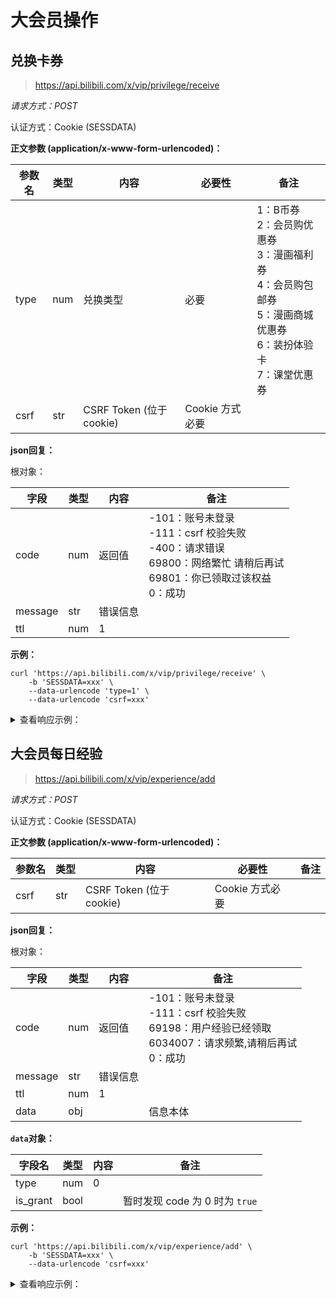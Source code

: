 # 大会员操作

## 兑换卡券

> https://api.bilibili.com/x/vip/privilege/receive

*请求方式：POST*

认证方式：Cookie (SESSDATA)

**正文参数 (application/x-www-form-urlencoded)：**

| 参数名  | 类型  | 内容                    | 必要性         | 备注                                                                                   |
|------|-----|-----------------------|-------------|--------------------------------------------------------------------------------------|
| type | num | 兑换类型                  | 必要          | 1：B币券<br />2：会员购优惠券<br />3：漫画福利券<br />4：会员购包邮券<br/>5：漫画商城优惠券<br/>6：装扮体验卡<br/>7：课堂优惠券 |
| csrf | str | CSRF Token (位于cookie) | Cookie 方式必要 |                                                                                      |

**json回复：**

根对象：

| 字段      | 类型  | 内容   | 备注                                                                                                |
|---------|-----|------|---------------------------------------------------------------------------------------------------|
| code    | num | 返回值  | -101：账号未登录<br />-111：csrf 校验失败<br />-400：请求错误<br />69800：网络繁忙 请稍后再试<br />69801：你已领取过该权益<br />0：成功 |
| message | str | 错误信息 |                                                                                                   |
| ttl     | num | 1    |                                                                                                   |

**示例：**

```shell
curl 'https://api.bilibili.com/x/vip/privilege/receive' \
	-b 'SESSDATA=xxx' \
	--data-urlencode 'type=1' \
	--data-urlencode 'csrf=xxx'
```

<details>
<summary>查看响应示例：</summary>

```json
{
  "code": 0,
  "message": "0",
  "ttl": 1
}
```

</details>

## 大会员每日经验

> https://api.bilibili.com/x/vip/experience/add

*请求方式：POST*

认证方式：Cookie (SESSDATA)

**正文参数 (application/x-www-form-urlencoded)：**

| 参数名  | 类型  | 内容                    | 必要性         | 备注                                                                                   |
|------|-----|-----------------------|-------------|--------------------------------------------------------------------------------------|
| csrf | str | CSRF Token (位于cookie) | Cookie 方式必要 |                                                                                      |

**json回复：**

根对象：

| 字段      | 类型  | 内容   | 备注                                                                                                |
|---------|-----|------|---------------------------------------------------------------------------------------------------|
| code    | num | 返回值  | -101：账号未登录<br />-111：csrf 校验失败<br />69198：用户经验已经领取<br />6034007：请求频繁,请稍后再试<br />0：成功     |
| message | str | 错误信息 |                                                                                                   |
| ttl     | num | 1    |                                                                                                   |
| data    | obj |      |   信息本体                                                                                             |

**`data`对象：**

| 字段名             | 类型                            | 内容                 | 备注                                           |
| ------------------ | ------------------------------- | -------------------- | ---------------------------------------------- |
| type               | num                             |       0              |                                                |
| is_grant           | bool                            |                      |   暂时发现 code 为 0 时为 `true`                  |

**示例：**

```shell
curl 'https://api.bilibili.com/x/vip/experience/add' \
	-b 'SESSDATA=xxx' \
	--data-urlencode 'csrf=xxx'
```

<details>
<summary>查看响应示例：</summary>

```json
{
  "code": 69198,
  "message": "用户经验已经领取",
  "ttl": 1,
  "data": {
    "type": 0,
    "is_grant": false
  }
}
```

</details>

